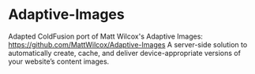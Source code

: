 Adaptive-Images
===============

Adapted ColdFusion port of Matt Wilcox's Adaptive Images: https://github.com/MattWilcox/Adaptive-Images A server-side solution to automatically create, cache, and deliver device-appropriate versions of your website’s content images.
